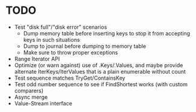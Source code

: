 # TODO

- Test "disk full"/"disk error" scenarios
  - Dump memory table before inserting keys to stop it from accepting keys in such situations
  - Dump to journal before dumping to memory table
  - Make sure to throw proper exceptions
- Range Iterator API
- Optimize (or warn against) use of .Keys/.Values, and maybe provide alternate IterKeys/IterValues that is a plain enumerable without count
- Test sequence matches TryGet/ContainsKey
- Test odd number sequence to see if FindShortest works (with custom comparers)
- Async merge
- Value-Stream interface